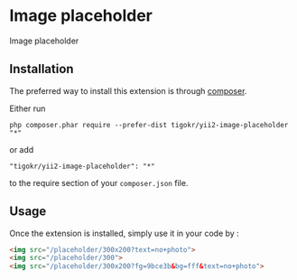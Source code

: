 Image placeholder
=================
Image placeholder

Installation
------------

The preferred way to install this extension is through [composer](http://getcomposer.org/download/).

Either run

```
php composer.phar require --prefer-dist tigokr/yii2-image-placeholder "*"
```

or add

```
"tigokr/yii2-image-placeholder": "*"
```

to the require section of your `composer.json` file.


Usage
-----

Once the extension is installed, simply use it in your code by  :

```html
<img src="/placeholder/300x200?text=no+photo">
<img src="/placeholder/300">
<img src="/placeholder/300x200?fg=9bce3b&bg=fff&text=no+photo">

```